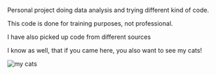 Personal project doing data analysis and trying different kind of code. 

This code is done for training purposes, not professional.

I have also picked up code from different sources

I know as well, that if you came here, you also want to see my cats!


![my cats](https://github.com/psanchezarmas/personal_project/assets/59923173/9e66e41f-3faa-4679-a9bc-4d5706464985)
